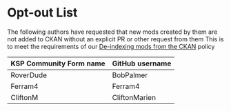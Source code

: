 # Opt-out List

The following authors have requested that new mods created by them are not added to CKAN without an explicit PR or other request from them
This is to meet the requirements of our [De-indexing mods from the CKAN](de-indexing.md) policy

KSP Community Form name | GitHub username
------------------------|-------------------
RoverDude | BobPalmer
Ferram4 | Ferram4
CliftonM | CliftonMarien 
